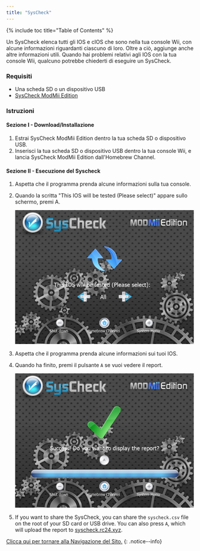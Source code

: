 ```yaml
---
title: "SysCheck"
---
```


{% include toc title="Table of Contents" %}

Un SysCheck elenca tutti gli IOS e cIOS che sono nella tua console Wii, con alcune informazioni riguardanti ciascuno di loro. Oltre a ciò, aggiunge anche altre informazioni utili. Quando hai problemi relativi agli IOS con la tua console Wii, qualcuno potrebbe chiederti di eseguire un SysCheck.

### Requisiti

* Una scheda SD o un dispositivo USB
* [SysCheck ModMii Edition](https://oscwii.org/library/app/SysCheckME)

### Istruzioni
#### Sezione I - Download/Installazione

1. Estrai SysCheck ModMii Edition dentro la tua scheda SD o dispositivo USB.
1. Inserisci la tua scheda SD o dispositivo USB dentro la tua console Wii, e lancia SysCheck ModMii Edition dall'Homebrew Channel.

#### Sezione II - Esecuzione del Syscheck

1. Aspetta che il programma prenda alcune informazioni sulla tua console.
1. Quando la scritta "This IOS will be tested (Please select)" appare sullo schermo, premi A.

    ![](/images/homebrew/syscheck/syscheck_chooseios.png)

1. Aspetta che il programma prenda alcune informazioni sui tuoi IOS.
1. Quando ha finito, premi il pulsante `A` se vuoi vedere il report.

    ![](/images/homebrew/syscheck/syscheck_success.png)

1. If you want to share the SysCheck, you can share the `syscheck.csv` file on the root of your SD card or USB drive. You can also press `A`, which will upload the report to [syscheck.rc24.xyz](http://syscheck.rc24.xyz/).

[Clicca qui per tornare alla Navigazione del Sito.](navigazione-sito)
{: .notice--info}
